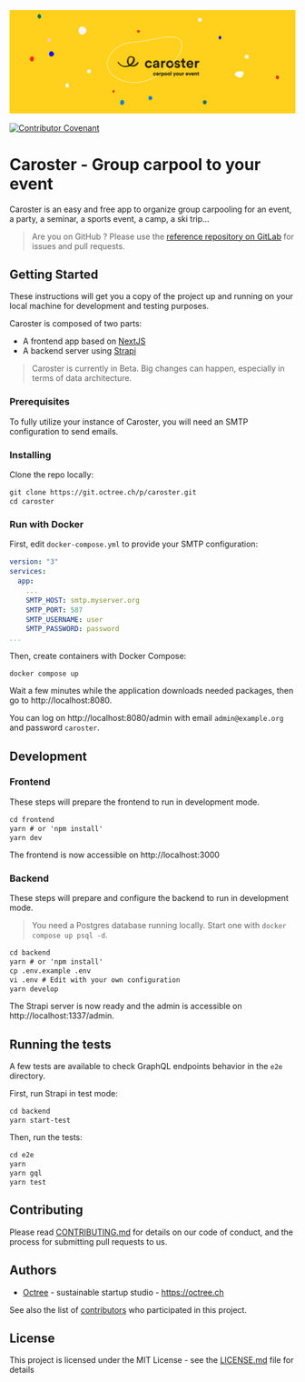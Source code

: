 ![Caroster](./banner.jpg)

[![Contributor Covenant](https://img.shields.io/badge/Contributor%20Covenant-2.1-4baaaa.svg)](code_of_conduct.md)

# Caroster - Group carpool to your event

Caroster is an easy and free app to organize group carpooling for an event, a party, a seminar, a sports event, a camp, a ski trip…

> Are you on GitHub ? Please use the [reference repository on GitLab](https://git.octree.ch/p/caroster) for issues and pull requests.

## Getting Started

These instructions will get you a copy of the project up and running on your local machine for development and testing purposes.

Caroster is composed of two parts:

- A frontend app based on [NextJS](https://nextjs.org/)
- A backend server using [Strapi](https://strapi.io/)

> Caroster is currently in Beta. Big changes can happen, especially in terms of data architecture.

### Prerequisites

To fully utilize your instance of Caroster, you will need an SMTP configuration to send emails.

### Installing

Clone the repo locally:

```shell
git clone https://git.octree.ch/p/caroster.git
cd caroster
```

### Run with Docker

First, edit `docker-compose.yml` to provide your SMTP configuration:

```yaml
version: "3"
services:
  app:
    ...
    SMTP_HOST: smtp.myserver.org
    SMTP_PORT: 587
    SMTP_USERNAME: user
    SMTP_PASSWORD: password
...
```

Then, create containers with Docker Compose:

```shell
docker compose up
```

Wait a few minutes while the application downloads needed packages,
then go to http://localhost:8080.

You can log on http://localhost:8080/admin with email `admin@example.org`
and password `caroster`.

## Development

### Frontend

These steps will prepare the frontend to run in development mode.

```shell
cd frontend
yarn # or 'npm install'
yarn dev
```

The frontend is now accessible on http://localhost:3000

### Backend

These steps will prepare and configure the backend to run in development mode.

> You need a Postgres database running locally. Start one with `docker compose up psql -d`.

```shell
cd backend
yarn # or 'npm install'
cp .env.example .env
vi .env # Edit with your own configuration
yarn develop
```

The Strapi server is now ready and the admin is accessible on http://localhost:1337/admin.

## Running the tests

A few tests are available to check GraphQL endpoints behavior in the `e2e` directory.

First, run Strapi in test mode:

```shell
cd backend
yarn start-test
```

Then, run the tests:

```shell
cd e2e
yarn
yarn gql
yarn test
```

## Contributing

Please read [CONTRIBUTING.md](CONTRIBUTING.md) for details on our code of conduct, and the process for submitting pull requests to us.

## Authors

- [Octree](https://github.com/octree-gva) - sustainable startup studio - https://octree.ch

See also the list of [contributors](https://github.com/octree-gva/caroster/graphs/contributors) who participated in this project.

## License

This project is licensed under the MIT License - see the [LICENSE.md](LICENSE.md) file for details
